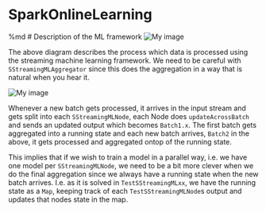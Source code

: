# SparkOnlineLearning
%md # Description of the ML framework
![My image](bennyavelin.github.com/SparkOnlineLearning/img/StreamingML.svg)

The above diagram describes the process which data is processed using the streaming machine learning framework. We need to be careful with `SStreamingMLAggregator` since this does the aggregation in a way that is natural when you hear it.

![My image](bennyavelin.github.com/SparkOnlineLearning/img/SStreamingMLAggregator.svg)

Whenever a new batch gets processed, it arrives in the input stream and gets split into each `SStreamingMLNode`, each Node does `updateAcrossBatch` and sends an updated output which becomes `Batch1.x`. The first batch gets aggregated into a running state and each new batch arrives, `Batch2` in the above, it gets processed and aggregated ontop of the running state.

This implies that if we wish to train a model in a parallel way, i.e. we have one model per `SStreamingMLNode`, we need to be a bit more clever when we do the final aggregation since we always have a running state when the new batch arrives. I.e. as it is solved in `TestSStreamingMLxx`, we have the running state as a `Map`, keeping track of each `TestSStreamingMLNode`s output and updates that nodes state in the map. 